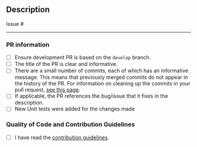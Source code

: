<!-- DO NOT DELETE THIS TEMPLATE -->

## Description

Issue # <!-- if any -->
<!--
Please add an informative description that covers that changes made by the pull request. 
This checklist is used to make sure that common issues in a pull request are addressed.
This will expedite the process of getting your pull request merged and avoid extra work on your part to fix issues discovered during the review process.
-->

---

### PR information
- [ ] Ensure development PR is based on the `develop` branch.
- [ ] The title of the PR is clear and informative.
- [ ] There are a small number of commits, each of which has an informative message. This means that previously merged commits do not appear in the history of the PR. For information on cleaning up the commits in your pull request, [see this page](https://github.com/Azure/azure-powershell/blob/master/documentation/development-docs/cleaning-up-commits.md).
- [ ] If applicable, the PR references the bug/issue that it fixes in the description.
- [ ] New Unit tests were added for the changes made

### Quality of Code and Contribution Guidelines
- [ ] I have read the [contribution guidelines](https://github.com/Azure/WALinuxAgent/blob/master/.github/CONTRIBUTING.md).